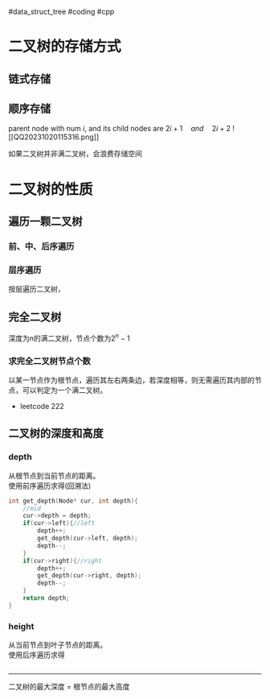 #data_struct_tree #coding #cpp
# 二叉树的存储方式
## 链式存储
## 顺序存储
parent node with num $i$, and its child nodes are $2i+1\quad and \quad   2i+2$
![[QQ20231020115316.png]]

如果二叉树并非满二叉树，会浪费存储空间

# 二叉树的性质

## 遍历一颗二叉树

### 前、中、后序遍历

### 层序遍历

按层遍历二叉树，

## 完全二叉树 

深度为n的满二叉树，节点个数为$2^n -1$
### 求完全二叉树节点个数

以某一节点作为根节点，遍历其左右两条边，若深度相等，则无需遍历其内部的节点，可以判定为一个满二叉树。

- leetcode 222

## 二叉树的深度和高度

### depth
从根节点到当前节点的距离。    
使用前序遍历求得(回溯法)
```cpp
int get_depth(Node* cur, int depth){
	//mid
	cur->depth = depth;
	if(cur->left){//left
		depth++;
		get_depth(cur->left, depth);
		depth--;
	}
	if(cur->right){//right
		depth++;
		get_depth(cur->right, depth);
		depth--;
	}
	return depth;
}
```

### height
从当前节点到叶子节点的距离。    
使用后序遍历求得   
```cpp

```

------
二叉树的最大深度 = 根节点的最大高度

